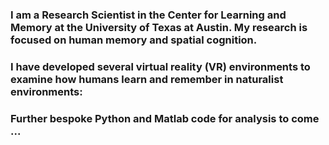 ### I am a Research Scientist in the Center for Learning and Memory at the University of Texas at Austin. My research is focused on human memory and spatial cognition. 

### I have developed several virtual reality (VR) environments to examine how humans learn and remember in naturalist environments: 

### Further bespoke Python and Matlab code for analysis to come ...

<!--
**ksherrill/ksherrill** is a ✨ _special_ ✨ repository because its `README.md` (this file) appears on your GitHub profile.

Here are some ideas to get you started:

- 🔭 I’m currently working on ...
- 🌱 I’m currently learning ...
- 👯 I’m looking to collaborate on ...
- 🤔 I’m looking for help with ...
- 💬 Ask me about ...
- 📫 How to reach me: ...
- 😄 Pronouns: ...
- ⚡ Fun fact: ...
-->
